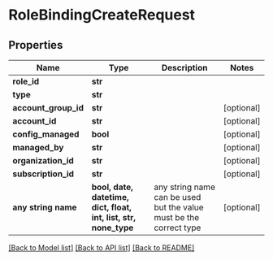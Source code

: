 # RoleBindingCreateRequest


## Properties
Name | Type | Description | Notes
------------ | ------------- | ------------- | -------------
**role_id** | **str** |  | 
**type** | **str** |  | 
**account_group_id** | **str** |  | [optional] 
**account_id** | **str** |  | [optional] 
**config_managed** | **bool** |  | [optional] 
**managed_by** | **str** |  | [optional] 
**organization_id** | **str** |  | [optional] 
**subscription_id** | **str** |  | [optional] 
**any string name** | **bool, date, datetime, dict, float, int, list, str, none_type** | any string name can be used but the value must be the correct type | [optional]

[[Back to Model list]](../README.md#documentation-for-models) [[Back to API list]](../README.md#documentation-for-api-endpoints) [[Back to README]](../README.md)


